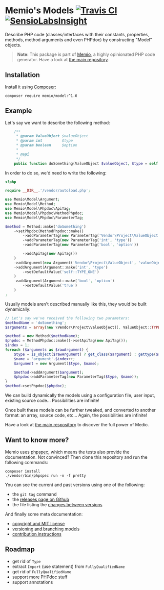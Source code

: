 # Memio's Models [![Travis CI](https://travis-ci.org/memio/model.png)](https://travis-ci.org/memio/model) [![SensioLabsInsight](https://insight.sensiolabs.com/projects/79504ca3-5a36-44b5-93ef-eedd23a34c08/mini.png)](https://insight.sensiolabs.com/projects/79504ca3-5a36-44b5-93ef-eedd23a34c08)

Describe PHP code (classes/interfaces with their constants, properties, methods,
method arguments and even PHPdoc) by constructing "Model" objects.

> **Note**: This package is part of [Memio](http://memio.github.io/memio), a highly opinionated PHP code generator.
> Have a look at [the main repository](http://github.com/memio/memio).

## Installation

Install it using [Composer](https://getcomposer.org/download):

    composer require memio/model:^1.0

## Example

Let's say we want to describe the following method:

```php
    /**
     * @param ValueObject $valueObject
     * @param int         $type
     * @param boolean     $option
     *
     * @api
     */
    public function doSomething(ValueObject $valueObject, $type = self::TYPE_ONE, $option = true);
```

In order to do so, we'd need to write the following:

```php
<?php

require __DIR__.'/vendor/autoload.php';

use Memio\Model\Argument;
use Memio\Model\Method;
use Memio\Model\Phpdoc\ApiTag;
use Memio\Model\Phpdoc\MethodPhpdoc;
use Memio\Model\Phpdoc\ParameterTag;

$method = Method::make('doSomething')
    ->setPhpdoc(MethodPhpdoc::make()
        ->addParameterTag(new ParameterTag('Vendor\Project\ValueObject', 'valueObject'))
        ->addParameterTag(new ParameterTag('int', 'type'))
        ->addParameterTag(new ParameterTag('bool', 'option'))

        ->addApiTag(new ApiTag())
    )
    ->addArgument(new Argument('Vendor\Project\ValueObject', 'valueObject'))
    ->addArgument(Argument::make('int', 'type')
        ->setDefaultValue('self::TYPE_ONE')
    )
    ->addArgument(Argument::make('bool', 'option')
        ->setDefaultValue('true')
    )
;
```

Usually models aren't described manually like this, they would be built dynamically:

```php
// Let's say we've received the following two parameters:
$methodName = 'doSomething';
$arguments = array(new \Vendor\Project\ValueObject(), ValueObject::TYPE_ONE, true);

$method = new Method($methodName);
$phpdoc = MethodPhpdoc::make()->setApiTag(new ApiTag());
$index = 1;
foreach ($arguments as $rawArgument) {
    $type = is_object($rawArgument) ? get_class($argument) : gettype($rawArgument);
    $name = 'argument'.$index++;
    $argument = new Argument($type, $name);

    $method->addArgument($argument);
    $phpdoc->addParameterTag(new ParameterTag($type, $name));
}
$method->setPhpdoc($phpdoc);
```

We can build dynamically the models using a configuration file, user input, existing
source code... Possibilities are infinite!

Once built these models can be further tweaked, and converted to another format:
an array, source code, etc... Again, the possibilities are infinite!

Have a look at [the main respository](http://github.com/memio/memio) to discover the full power of Medio.

## Want to know more?

Memio uses [phpspec](http://phpspec.net/), which means the tests also provide the documentation.
Not convinced? Then clone this repository and run the following commands:

    composer install
    ./vendor/bin/phpspec run -n -f pretty

You can see the current and past versions using one of the following:

* the `git tag` command
* the [releases page on Github](https://github.com/memio/memio/releases)
* the file listing the [changes between versions](CHANGELOG.md)

And finally some meta documentation:

* [copyright and MIT license](LICENSE)
* [versioning and branching models](VERSIONING.md)
* [contribution instructions](CONTRIBUTING.md)

## Roadmap

* get rid of `Type`
* extract `Import` (use statement) from `FullyQualifiedName`
* get rid of `FullyQualifiedName`
* support more PHPdoc stuff
* support annotations
